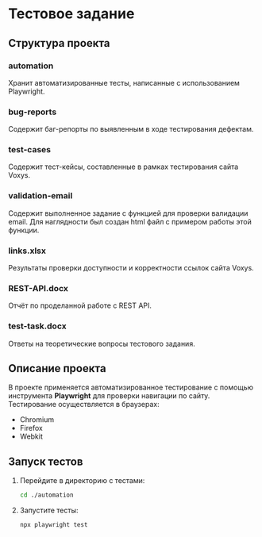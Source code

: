 # Тестовое задание

## Структура проекта

### automation
Хранит автоматизированные тесты, написанные с использованием Playwright.

### bug-reports
Содержит баг-репорты по выявленным в ходе тестирования дефектам.

### test-cases
Содержит тест-кейсы, составленные в рамках тестирования сайта Voxys.

### validation-email
Содержит выполненное задание с функцией для проверки валидации email. Для наглядности был создан html файл с примером работы этой функции.

### links.xlsx
Результаты проверки доступности и корректности ссылок сайта Voxys.

### REST-API.docx
Отчёт по проделанной работе с REST API.

### test-task.docx
Ответы на теоретические вопросы тестового задания.




## Описание проекта

В проекте применяется автоматизированное тестирование с помощью инструмента **Playwright** для проверки навигации по сайту.  
Тестирование осуществляется в браузерах:
- Chromium
- Firefox
- Webkit

## Запуск тестов

1. Перейдите в директорию с тестами:
   ```bash
   cd ./automation
2. Запустите тесты:
    ```bash
    npx playwright test